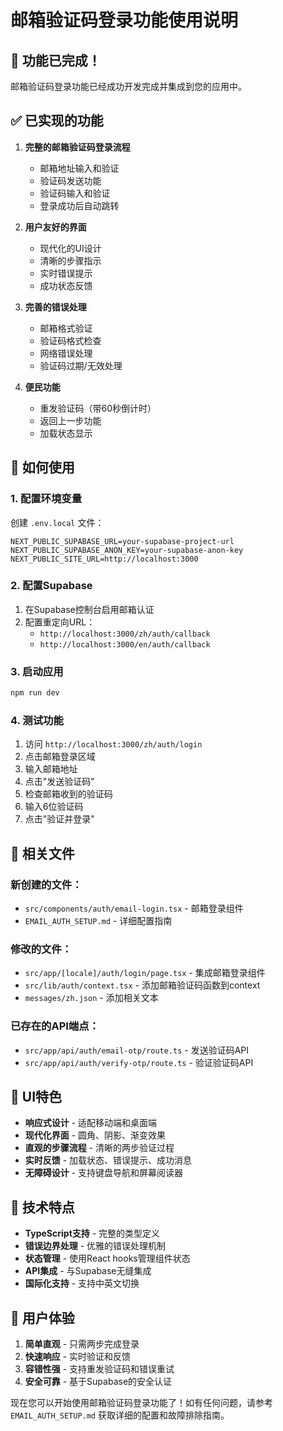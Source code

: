 # 邮箱验证码登录功能使用说明

## 🎉 功能已完成！

邮箱验证码登录功能已经成功开发完成并集成到您的应用中。

## ✅ 已实现的功能

1. **完整的邮箱验证码登录流程**
   - 邮箱地址输入和验证
   - 验证码发送功能
   - 验证码输入和验证
   - 登录成功后自动跳转

2. **用户友好的界面**
   - 现代化的UI设计
   - 清晰的步骤指示
   - 实时错误提示
   - 成功状态反馈

3. **完善的错误处理**
   - 邮箱格式验证
   - 验证码格式检查
   - 网络错误处理
   - 验证码过期/无效处理

4. **便民功能**
   - 重发验证码（带60秒倒计时）
   - 返回上一步功能
   - 加载状态显示

## 🚀 如何使用

### 1. 配置环境变量

创建 `.env.local` 文件：

```env
NEXT_PUBLIC_SUPABASE_URL=your-supabase-project-url
NEXT_PUBLIC_SUPABASE_ANON_KEY=your-supabase-anon-key
NEXT_PUBLIC_SITE_URL=http://localhost:3000
```

### 2. 配置Supabase

1. 在Supabase控制台启用邮箱认证
2. 配置重定向URL：
   - `http://localhost:3000/zh/auth/callback`
   - `http://localhost:3000/en/auth/callback`

### 3. 启动应用

```bash
npm run dev
```

### 4. 测试功能

1. 访问 `http://localhost:3000/zh/auth/login`
2. 点击邮箱登录区域
3. 输入邮箱地址
4. 点击"发送验证码"
5. 检查邮箱收到的验证码
6. 输入6位验证码
7. 点击"验证并登录"

## 📁 相关文件

### 新创建的文件：
- `src/components/auth/email-login.tsx` - 邮箱登录组件
- `EMAIL_AUTH_SETUP.md` - 详细配置指南

### 修改的文件：
- `src/app/[locale]/auth/login/page.tsx` - 集成邮箱登录组件
- `src/lib/auth/context.tsx` - 添加邮箱验证码函数到context
- `messages/zh.json` - 添加相关文本

### 已存在的API端点：
- `src/app/api/auth/email-otp/route.ts` - 发送验证码API
- `src/app/api/auth/verify-otp/route.ts` - 验证验证码API

## 🎨 UI特色

- **响应式设计** - 适配移动端和桌面端
- **现代化界面** - 圆角、阴影、渐变效果
- **直观的步骤流程** - 清晰的两步验证过程
- **实时反馈** - 加载状态、错误提示、成功消息
- **无障碍设计** - 支持键盘导航和屏幕阅读器

## 🔧 技术特点

- **TypeScript支持** - 完整的类型定义
- **错误边界处理** - 优雅的错误处理机制
- **状态管理** - 使用React hooks管理组件状态
- **API集成** - 与Supabase无缝集成
- **国际化支持** - 支持中英文切换

## 📱 用户体验

1. **简单直观** - 只需两步完成登录
2. **快速响应** - 实时验证和反馈
3. **容错性强** - 支持重发验证码和错误重试
4. **安全可靠** - 基于Supabase的安全认证

现在您可以开始使用邮箱验证码登录功能了！如有任何问题，请参考 `EMAIL_AUTH_SETUP.md` 获取详细的配置和故障排除指南。

